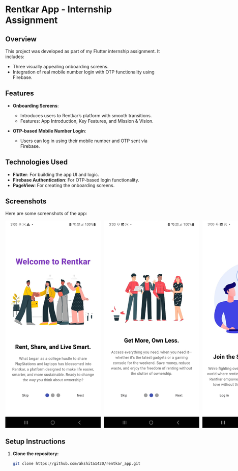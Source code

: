 # Rentkar App - Internship Assignment

## Overview
This project was developed as part of my Flutter internship assignment. It includes:
- Three visually appealing onboarding screens.
- Integration of real mobile number login with OTP functionality using Firebase.

## Features
- **Onboarding Screens**: 
  - Introduces users to Rentkar’s platform with smooth transitions.
  - Features: App Introduction, Key Features, and Mission & Vision.
  
- **OTP-based Mobile Number Login**: 
  - Users can log in using their mobile number and OTP sent via Firebase.

## Technologies Used
- **Flutter**: For building the app UI and logic.
- **Firebase Authentication**: For OTP-based login functionality.
- **PageView**: For creating the onboarding screens.

## Screenshots
Here are some screenshots of the app:

<div style="display: flex; justify-content: space-between;">
  <img src="assets/screenshots/screen1.jpg" width="300" style="margin-right: 10px;"/>
  <img src="assets/screenshots/screen2.jpg" width="300" style="margin-right: 10px;"/>
  <img src="assets/screenshots/screen3.jpg" width="300" style="margin-right: 10px;"/>
  <img src="assets/screenshots/LoginOtp.jpg" width="300" style="margin-right: 10px;"/>
  <img src="assets/screenshots/otpverification.jpg" width="300"/>
</div>

## Setup Instructions

1. **Clone the repository:**
   ```bash
   git clone https://github.com/akshita1420/rentkar_app.git
